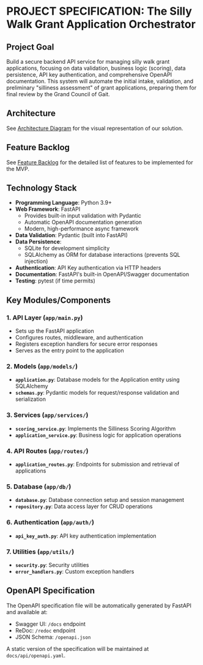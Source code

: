# PROJECT SPECIFICATION: The Silly Walk Grant Application Orchestrator

## Project Goal
Build a secure backend API service for managing silly walk grant applications, focusing on data validation, business logic (scoring), data persistence, API key authentication, and comprehensive OpenAPI documentation. This system will automate the initial intake, validation, and preliminary "silliness assessment" of grant applications, preparing them for final review by the Grand Council of Gait.

## Architecture
See [Architecture Diagram](ARCHITECTURE.md) for the visual representation of our solution.

## Feature Backlog
See [Feature Backlog](BACKLOG.md) for the detailed list of features to be implemented for the MVP.

## Technology Stack
- **Programming Language**: Python 3.9+
- **Web Framework**: FastAPI
  - Provides built-in input validation with Pydantic
  - Automatic OpenAPI documentation generation
  - Modern, high-performance async framework
- **Data Validation**: Pydantic (built into FastAPI)
- **Data Persistence**:
  - SQLite for development simplicity
  - SQLAlchemy as ORM for database interactions (prevents SQL injection)
- **Authentication**: API Key authentication via HTTP headers
- **Documentation**: FastAPI's built-in OpenAPI/Swagger documentation
- **Testing**: pytest (if time permits)

## Key Modules/Components

### 1. API Layer (`app/main.py`)
- Sets up the FastAPI application
- Configures routes, middleware, and authentication
- Registers exception handlers for secure error responses
- Serves as the entry point to the application

### 2. Models (`app/models/`)
- **`application.py`**: Database models for the Application entity using SQLAlchemy
- **`schemas.py`**: Pydantic models for request/response validation and serialization

### 3. Services (`app/services/`)
- **`scoring_service.py`**: Implements the Silliness Scoring Algorithm
- **`application_service.py`**: Business logic for application operations

### 4. API Routes (`app/routes/`)
- **`application_routes.py`**: Endpoints for submission and retrieval of applications

### 5. Database (`app/db/`)
- **`database.py`**: Database connection setup and session management
- **`repository.py`**: Data access layer for CRUD operations

### 6. Authentication (`app/auth/`)
- **`api_key_auth.py`**: API key authentication implementation

### 7. Utilities (`app/utils/`)
- **`security.py`**: Security utilities
- **`error_handlers.py`**: Custom exception handlers

## OpenAPI Specification
The OpenAPI specification file will be automatically generated by FastAPI and available at:
- Swagger UI: `/docs` endpoint
- ReDoc: `/redoc` endpoint
- JSON Schema: `/openapi.json`

A static version of the specification will be maintained at `docs/api/openapi.yaml`.